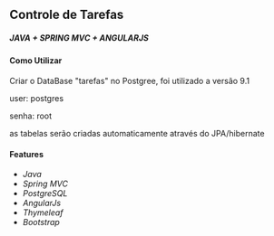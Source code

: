 ## Controle de Tarefas 
##### JAVA + SPRING MVC + ANGULARJS

#### Como Utilizar
Criar o DataBase "tarefas" no Postgree, foi utilizado a versão 9.1

user: postgres

senha: root

as tabelas serão criadas automaticamente através do JPA/hibernate

#### Features

* *Java*
* *Spring MVC* 
* *PostgreSQL*
* *AngularJs*
* *Thymeleaf* 
* *Bootstrap* 

